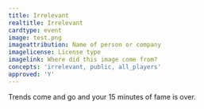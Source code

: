 ```yaml
---
title: Irrelevant
realtitle: Irrelevant
cardtype: event
image: test.png
imageattribution: Name of person or company
imagelicense: License type
imagelink: Where did this image come from?
concepts: 'irrelevant, public, all_players'
approved: 'Y'
---
```


Trends come and go and your 15 minutes of fame is over.
